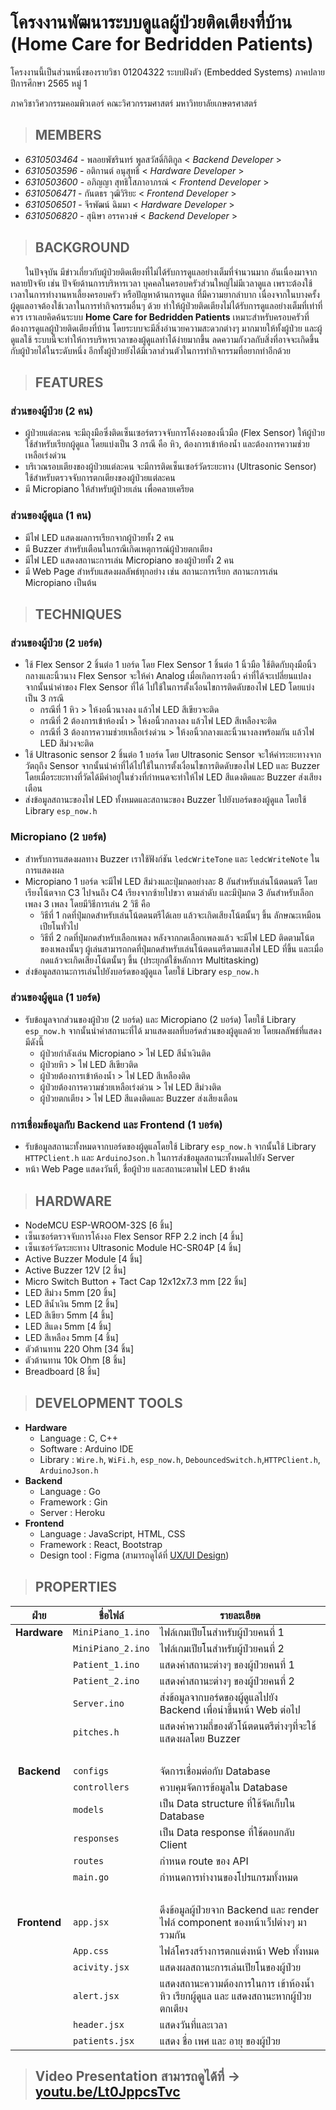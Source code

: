 # **โครงงานพัฒนาระบบดูแลผู้ป่วยติดเตียงที่บ้าน <br/> (Home Care for Bedridden Patients)**

โครงงานนี้เป็นส่วนหนึ่งของรายวิชา 01204322 ระบบฝังตัว (Embedded Systems) ภาคปลาย ปีการศึกษา 2565 หมู่ 1

ภาควิชาวิศวกรรมคอมพิวเตอร์ คณะวิศวกรรมศาสตร์ มหาวิทยาลัยเกษตรศาสตร์

> ## **MEMBERS**

- _6310503464_ - พลอยพัชรินทร์ พูลสวัสดิ์กิติกูล < _Backend Developer_ >
- _6310503596_ - อติกานต์ อนุสุทธิ์ < _Hardware Developer_ >
- _6310503600_ - อภิญญา สุทธิโสภาอาภรณ์ < _Frontend Developer_ >
- _6310506471_ - กันตธร วุฒิวิริยะ < _Frontend Developer_ >
- _6310506501_ - จีรพัฒน์ ฉิมมา < _Hardware Developer_ >
- _6310506820_ - สุนิษา อรรควงษ์ < _Backend Developer_ >

> ## **BACKGROUND**

&nbsp;&nbsp;&nbsp;&nbsp;&nbsp;&nbsp;ในปัจจุบัน มีข่าวเกี่ยวกับผู้ป่วยติดเตียงที่ไม่ได้รับการดูแลอย่างเต็มที่จำนวนมาก อันเนื่องมาจากหลายปัจจัย เช่น ปัจจัยด้านการบริหารเวลา บุคคลในครอบครัวส่วนใหญ่ไม่มีเวลาดูแล เพราะต้องใช้เวลาในการทำงานหาเลี้ยงครอบครัว หรือปัญหาด้านการดูแล ที่มีความยากลำบาก เนื่องจากในบางครั้ง ผู้ดูแลอาจต้องใช้เวลาในการทำกิจกรรมอื่นๆ ด้วย ทำให้ผู้ป่วยติดเตียงไม่ได้รับการดูแลอย่างเต็มที่เท่าที่ควร เราเลยคิดค้นระบบ **Home Care for Bedridden Patients** เหมาะสำหรับครอบครัวที่ต้องการดูแลผู้ป่วยติดเตียงที่บ้าน โดยระบบจะมีสิ่งอำนวยความสะดวกต่างๆ มากมายให้ทั้งผู้ป่วย และผู้ดูแลใช้ ระบบนี้จะทำให้การบริหารเวลาของผู้ดูแลทำได้ง่ายมากขึ้น ลดความกังวลกับสิ่งที่อาจจะเกิดขึ้นกับผู้ป่วยได้ในระดับหนึ่ง อีกทั้งผู้ป่วยยังได้มีเวลาส่วนตัวในการทำกิจกรรมที่อยากทำอีกด้วย

> ## **FEATURES**

### **ส่วนของผู้ป่วย (2 คน)**

- ผู้ป่วยแต่ละคน จะมีถุงมือซึ่งติดเซ็นเซอร์ตรวจจับการโค้งงอของนิ้วมือ (Flex Sensor) ให้ผู้ป่วยใช้สำหรับเรียกผู้ดูแล โดยแบ่งเป็น 3 กรณี คือ หิว, ต้องการเข้าห้องน้ำ และต้องการความช่วยเหลือเร่งด่วน
- บริเวณรอบเตียงของผู้ป่วยแต่ละคน จะมีการติดเซ็นเซอร์วัดระยะทาง (Ultrasonic Sensor) ใช้สำหรับตรวจจับการตกเตียงของผู้ป่วยแต่ละคน
- มี Micropiano ให้สำหรับผู้ป่วยเล่น เพื่อคลายเครียด

### **ส่วนของผู้ดูแล (1 คน)**

- มีไฟ LED แสดงผลการเรียกจากผู้ป่วยทั้ง 2 คน
- มี Buzzer สำหรับเตือนในกรณีเกิดเหตุการณ์ผู้ป่วยตกเตียง
- มีไฟ LED แสดงสถานะการเล่น Micropiano ของผู้ป่วยทั้ง 2 คน
- มี Web Page สำหรับแสดงผลลัพธ์ทุกอย่าง เช่น สถานะการเรียก สถานะการเล่น Micropiano เป็นต้น

> ## **TECHNIQUES**

### **ส่วนของผู้ป่วย (2 บอร์ด)**

- ใช้ Flex Sensor 2 ชิ้นต่อ 1 บอร์ด โดย Flex Sensor 1 ชิ้นต่อ 1 นิ้วมือ ใช้ติดกับถุงมือนิ้วกลางและนิ้วนาง Flex Sensor จะให้ค่า Analog เมื่อเกิดการงอนิ้ว ค่าที่ได้จะเปลี่ยนแปลง จากนั้นนำค่าของ Flex Sensor ที่ได้ ไปใช้ในการตั้งเงื่อนไขการติดดับของไฟ LED โดยแบ่งเป็น 3 กรณี
  - กรณีที่ 1 หิว > ให้งอนิ้วนางลง แล้วไฟ LED สีเขียวจะติด
  - กรณีที่ 2 ต้องการเข้าห้องน้ำ > ให้งอนิ้วกลางลง แล้วไฟ LED สีเหลืองจะติด
  - กรณีที่ 3 ต้องการความช่วยเหลือเร่งด่วน > ให้งอนิ้วกลางและนิ้วนางลงพร้อมกัน แล้วไฟ LED สีม่วงจะติด
- ใช้ Ultrasonic sensor 2 ชิ้นต่อ 1 บอร์ด โดย Ultrasonic Sensor จะให้ค่าระยะทางจากวัตถุถึง Sensor จากนั้นนำค่าที่ได้ไปใช้ในการตั้งเงื่อนไขการติดดับของไฟ LED และ Buzzer โดยเมื่อระยะทางที่วัดได้มีค่าอยู่ในช่วงที่กำหนดจะทำให้ไฟ LED สีแดงติดและ Buzzer ส่งเสียงเตือน
- ส่งข้อมูลสถานะของไฟ LED ทั้งหมดและสถานะของ Buzzer ไปยังบอร์ดของผู้ดูแล โดยใช้ Library `esp_now.h`

### **Micropiano (2 บอร์ด)**

- สำหรับการแสดงผลทาง Buzzer เราใช้ฟังก์ชัน `ledcWriteTone` และ `ledcWriteNote` ในการแสดงผล
- Micropiano 1 บอร์ด จะมีไฟ LED สีม่วงและปุ่มกดอย่างละ 8 อันสำหรับเล่นโน้ตดนตรี โดยเรียงโน้ตจาก C3 ไปจนถึง C4 เรียงจากซ้ายไปขวา ตามลำดับ และมีปุ่มกด 3 อันสำหรับเลือกเพลง 3 เพลง โดยมีวิธีการเล่น 2 วิธี คือ
  - วิธีที่ 1 กดที่ปุ่มกดสำหรับเล่นโน้ตดนตรีได้เลย แล้วจะเกิดเสียงโน้ตนั้นๆ ขึ้น ลักษณะเหมือนเปียโนทั่วไป
  - วิธีที่ 2 กดที่ปุ่มกดสำหรับเลือกเพลง หลังจากกดเลือกเพลงแล้ว จะมีไฟ LED ติดตามโน้ตของเพลงนั้นๆ ผู้เล่นสามารถกดที่ปุ่มกดสำหรับเล่นโน้ตดนตรีตามแสงไฟ LED ที่ขึ้น และเมื่อกดแล้วจะเกิดเสียงโน้ตนั้นๆ ขึ้น (ประยุกต์ใช้หลักการ Multitasking)
- ส่งข้อมูลสถานะการเล่นไปยังบอร์ดของผู้ดูแล โดยใช้ Library `esp_now.h`

### **ส่วนของผู้ดูแล (1 บอร์ด)**

- รับข้อมูลจากส่วนของผู้ป่วย (2 บอร์ด) และ Micropiano (2 บอร์ด) โดยใช้ Library `esp_now.h` จากนั้นนำค่าสถานะที่ได้ มาแสดงผลที่บอร์ดส่วนของผู้ดูแลด้วย โดยผลลัพธ์ที่แสดง มีดังนี้
  - ผู้ป่วยกำลังเล่น Micropiano > ไฟ LED สีน้ำเงินติด
  - ผู้ป่วยหิว > ไฟ LED สีเขียวติด
  - ผู้ป่วยต้องการเข้าห้องน้ำ > ไฟ LED สีเหลืองติด
  - ผู้ป่วยต้องการความช่วยเหลือเร่งด่วน > ไฟ LED สีม่วงติด
  - ผู้ป่วยตกเตียง > ไฟ LED สีแดงติดและ Buzzer ส่งเสียงเตือน

### **การเชื่อมข้อมูลกับ Backend และ Frontend (1 บอร์ด)**

- รับข้อมูลสถานะทั้งหมดจากบอร์ดของผู้ดูแลโดยใช้ Library `esp_now.h` จากนั้นใช้ Library `HTTPClient.h` และ `ArduinoJson.h` ในการส่งข้อมูลสถานะทั้งหมดไปยัง Server
- หน้า Web Page แสดงวันที่, ชื่อผู้ป่วย และสถานะตามไฟ LED ข้างต้น

> ## **HARDWARE**

- NodeMCU ESP-WROOM-32S [6 ชิ้น]
- เซ็นเซอร์ตรวจจับการโค้งงอ Flex Sensor RFP 2.2 inch [4 ชิ้น]
- เซ็นเซอร์วัดระยะทาง Ultrasonic Module HC-SR04P [4 ชิ้น]
- Active Buzzer Module [4 ชิ้น]
- Active Buzzer 12V [2 ชิ้น]
- Micro Switch Button + Tact Cap 12x12x7.3 mm [22 ชิ้น]
- LED สีม่วง 5mm [20 ชิ้น]
- LED สีน้ำเงิน 5mm [2 ชิ้น]
- LED สีเขียว 5mm [4 ชิ้น]
- LED สีแดง 5mm [4 ชิ้น]
- LED สีเหลือง 5mm [4 ชิ้น]
- ตัวต้านทาน 220 Ohm [34 ชิ้น]
- ตัวต้านทาน 10k Ohm [8 ชิ้น]
- Breadboard [8 ชิ้น]

> ## **DEVELOPMENT TOOLS**

- **Hardware**
  - Language : C, C++
  - Software : Arduino IDE
  - Library : `Wire.h`, `WiFi.h`, `esp_now.h`, `DebouncedSwitch.h`,`HTTPClient.h`, `ArduinoJson.h`
- **Backend**
  - Language : Go
  - Framework : Gin
  - Server : Heroku
- **Frontend**
  - Language : JavaScript, HTML, CSS
  - Framework : React, Bootstrap
  - Design tool : Figma (สามารถดูได้ที่ [UX/UI Design](https://kasets.art/8bziKR))

> ## **PROPERTIES**

|     ฝ่าย     | ชื่อไฟล์          | รายละเอียด                                                                            |
| :----------: | ----------------- | ------------------------------------------------------------------------------------- |
| **Hardware** | `MiniPiano_1.ino` | ไฟล์เกมเปียโนสำหรับผู้ป่วยคนที่ 1                                                     |
|              | `MiniPiano_2.ino` | ไฟล์เกมเปียโนสำหรับผู้ป่วยคนที่ 2                                                     |
|              | `Patient_1.ino`   | แสดงค่าสถานะต่างๆ ของผู้ป่วยคนที่ 1                                                   |
|              | `Patient_2.ino`   | แสดงค่าสถานะต่างๆ ของผู้ป่วยคนที่ 2                                                   |
|              | `Server.ino`      | ส่งข้อมูลจากบอร์ดของผู้ดูแลไปยัง Backend เพื่อนำขึ้นหน้า Web ต่อไป                    |
|              | `pitches.h`       | แสดงค่าความถี่ของตัวโน้ตดนตรีต่างๆที่จะใช้แสดงผลโดย Buzzer                            |
|              | <br>              |                                                                                       |
| **Backend**  | `configs`         | จัดการเชื่อมต่อกับ Database                                                           |
|              | `controllers`     | ควบคุมจัดการข้อมูลใน Database                                                         |
|              | `models`          | เป็น Data structure ที่ใช้จัดเก็บใน Database                                          |
|              | `responses`       | เป็น Data response ที่ใช้ตอบกลับ Client                                               |
|              | `routes`          | กำหนด route ของ API                                                                   |
|              | `main.go`         | กำหนดการทำงานของโปรแกรมทั้งหมด                                                        |
|              | <br>              |                                                                                       |
| **Frontend** | `app.jsx`         | ดึงข้อมูลผู้ป่วยจาก Backend และ render ไฟล์ component ของหน้าเว็ปต่างๆ มารวมกัน       |
|              | `App.css`         | ไฟล์โครงสร้างการตกแต่งหน้า Web ทั้งหมด                                                |
|              | `acivity.jsx`     | แสดงผลสถานะการเล่นเปียโนของผู้ป่วย                                                    |
|              | `alert.jsx`       | แสดงสถานะความต้องการในการ เข้าห้องน้ำ หิว เรียกผู้ดูแล และ แสดงสถานะหากผู้ป่วยตกเตียง |
|              | `header.jsx`      | แสดงวันที่และเวลา                                                                     |
|              | `patients.jsx`    | แสดง ชื่อ เพศ และ อายุ ของผู้ป่วย                                                     |

> ## **Video Presentation สามารถดูได้ที่ → [youtu.be/Lt0JppcsTvc](https://youtu.be/Lt0JppcsTvc)**
